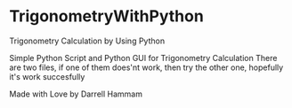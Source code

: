 # TrigonometryWithPython
Trigonometry Calculation by Using Python

Simple Python Script and Python GUI for Trigonometry Calculation
There are two files, if one of them does'nt work, then try the other one, hopefully it's work succesfully

Made with Love by Darrell Hammam
